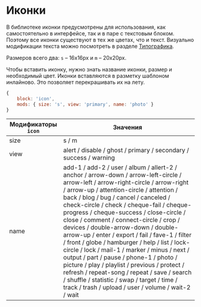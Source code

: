 # Иконки

В библиотеке иконки предусмотрены для использования, как самостоятельно в интерфейсе, так и в паре с текстовым блоком. Поэтому все иконки существуют в тех же цветах, что и текст. Визуально модификации текста можно посмотреть в разделе [Типографика](http://whitepaper.tools/icon.html).

Размеров всего два: `s` – 16х16px и `m` – 20x20px.

Чтобы вставить иконку, нужно знать название иконки, размер и необходимый цвет. Иконки вставляются в разметку шаблоном инлайново. Это позволяет перекрашивать их на лету.

```js
{
	block: 'icon',
	mods: { size: 's', view: 'primary', name: 'photo' }
}
```

| Модификаторы `icon` | Значения                                                          |
|---------------------|-------------------------------------------------------------------|
| size                | s / m                                                             |
| view                | alert / disable / ghost / primary / secondary / success / warning |
| name                | add-1 / add-2 / user / album / allert-2 / anchor / arrow-down / arrow-left-circle / arrow-left / arrow-right-circle / arrow-right / arrow-up / attention-circle / attention / back / blog / bug / cancel / canceled / check-circle / check / cheque-fail / cheque-progress / cheque-success / close-circle / close / comment / connect-circle / crop / devices / double-arrow-down / double-arrow-up / enter / export / fail / fave-1 / filter / front / globe / hamburger / help / list / lock-circle / lock / mail-1 / marker / minus / next / output / part / pause / phone-1 / photo / picture / play / playlist / previous / protect / refresh / repeat-song / repeat / save / search / shuffle / statistic / swap / target / time / track / trash / upload / user / volume / wait-2 / wait |